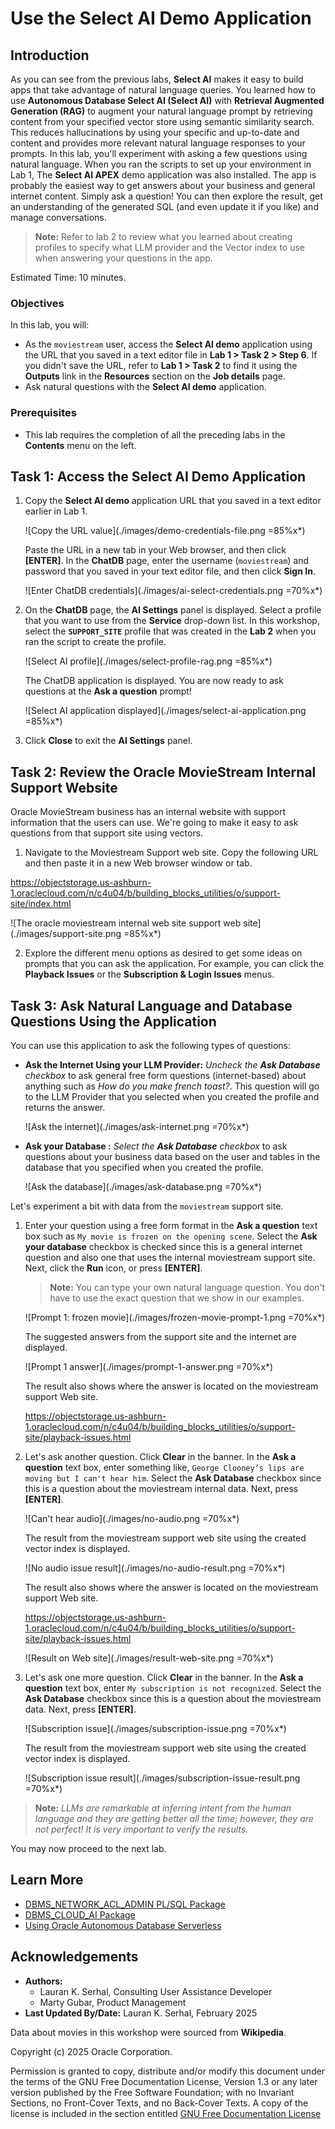 # Use the Select AI Demo Application

## Introduction

As you can see from the previous labs, **Select AI** makes it easy to build apps that take advantage of natural language queries. You learned how to use **Autonomous Database Select AI (Select AI)** with **Retrieval Augmented Generation (RAG)** to augment your natural language prompt by retrieving content from your specified vector store using semantic similarity search. This reduces hallucinations by using your specific and up-to-date and content and provides more relevant natural language responses to your prompts. In this lab, you'll experiment with asking a few questions using natural language. When you ran the scripts to set up your environment in Lab 1, The **Select AI APEX** demo application was also installed. The app is probably the easiest way to get answers about your business and general internet content. Simply ask a question! You can then explore the result, get an understanding of the generated SQL (and even update it if you like) and manage conversations.

>**Note:** Refer to lab 2 to review what you learned about creating profiles to specify what LLM provider and the Vector index to use when answering your questions in the app.

Estimated Time: 10 minutes.

### Objectives

In this lab, you will:

* As the `moviestream` user, access the **Select AI demo** application using the URL that you saved in a text editor file in **Lab 1 > Task 2 > Step 6**. If you didn't save the URL, refer to **Lab 1 > Task 2** to find it using the **Outputs** link in the **Resources** section on the **Job details** page.
* Ask natural questions with the **Select AI demo** application.

### Prerequisites

- This lab requires the completion of all the preceding labs in the **Contents** menu on the left.

## Task 1: Access the Select AI Demo Application

1. Copy the **Select AI demo** application URL that you saved in a text editor earlier in Lab 1.

    ![Copy the URL value](./images/demo-credentials-file.png =85%x*)

    Paste the URL in a new tab in your Web browser, and then click **[ENTER]**. In the **ChatDB** page, enter the username (`moviestream`) and password that you saved in your text editor file, and then click **Sign In**.

    ![Enter ChatDB credentials](./images/ai-select-credentials.png =70%x*)

2. On the **ChatDB** page, the **AI Settings** panel is displayed. Select a profile that you want to use from the **Service** drop-down list. In this workshop, select the **`SUPPORT_SITE`** profile that was created in the **Lab 2** when you ran the script to create the profile.

    ![Select AI profile](./images/select-profile-rag.png =85%x*)

    The ChatDB application is displayed. You are now ready to ask questions at the **Ask a question** prompt!

    ![Select AI application displayed](./images/select-ai-application.png =85%x*)

3. Click **Close** to exit the **AI Settings** panel.

## Task 2: Review the Oracle MovieStream Internal Support Website

Oracle MovieStream business has an internal website with support information that the users can use. We're going to make it easy to ask questions from that support site using vectors.

1. Navigate to the Moviestream Support web site. Copy the following URL and then paste it in a new Web browser window or tab.

  https://objectstorage.us-ashburn-1.oraclecloud.com/n/c4u04/b/building_blocks_utilities/o/support-site/index.html

  ![The oracle moviestream internal web site support web site](./images/support-site.png =85%x*)

2. Explore the different menu options as desired to get some ideas on prompts that you can ask the application. For example, you can click the **Playback Issues** or the **Subscription & Login Issues** menus.

## Task 3: Ask Natural Language and Database Questions Using the Application

You can use this application to ask the following types of questions:

- **Ask the Internet Using your LLM Provider:**
_Uncheck the **Ask Database** checkbox_ to ask general free form questions (internet-based) about anything such as _How do you make french toast?_. This question will go to the LLM Provider that you selected when you created the profile and returns the answer.

  ![Ask the internet](./images/ask-internet.png =70%x*)

- **Ask your Database :**
_Select the **Ask Database** checkbox_ to ask questions about your business data based on the user and tables in the database that you specified when you created the profile.

  ![Ask the database](./images/ask-database.png =70%x*)

  <!---
  --->

Let's experiment a bit with data from the `moviestream` support site.

1. Enter your question using a free form format in the **Ask a question** text box such as `My movie is frozen on the opening scene`. Select the **Ask your database** checkbox is checked since this is a general internet question and also one that uses the internal moviestream support site. Next, click the **Run** icon, or press **[ENTER]**.

    >**Note:** You can type your own natural language question. You don't have to use the exact question that we show in our examples.

    ![Prompt 1: frozen movie](./images/frozen-movie-prompt-1.png =70%x*)

    The suggested answers from the support site and the internet are displayed.

   ![Prompt 1 answer](./images/prompt-1-answer.png =70%x*)

   The result also shows where the answer is located on the moviestream support Web site.
    
    https://objectstorage.us-ashburn-1.oraclecloud.com/n/c4u04/b/building_blocks_utilities/o/support-site/playback-issues.html


2. Let's ask another question. Click **Clear** in the banner. In the **Ask a question** text box, enter something like, `George Clooney’s lips are moving but I can't hear him`. Select the **Ask Database** checkbox since this is a question about the moviestream internal data. Next, press **[ENTER]**.

    ![Can't hear audio](./images/no-audio.png =70%x*)

    The result from the moviestream support web site using the created vector index is displayed.

    ![No audio issue result](./images/no-audio-result.png =70%x*)

    The result also shows where the answer is located on the moviestream support Web site.
    
    https://objectstorage.us-ashburn-1.oraclecloud.com/n/c4u04/b/building_blocks_utilities/o/support-site/playback-issues.html

    ![Result on Web site](./images/result-web-site.png =70%x*)

3. Let's ask one more question. Click **Clear** in the banner. In the **Ask a question** text box, enter `My subscription is not recognized`. Select the **Ask Database** checkbox since this is a question about the moviestream data. Next, press **[ENTER]**.

    ![Subscription issue](./images/subscription-issue.png =70%x*)

    The result from the moviestream support web site using the created vector index is displayed.

    ![Subscription issue result](./images/subscription-issue-result.png =70%x*)


  >**Note:** _LLMs are remarkable at inferring intent from the human language and they are getting better all the time; however, they are not perfect! It is very important to verify the results._

You may now proceed to the next lab.

## Learn More
* [DBMS\_NETWORK\_ACL\_ADMIN PL/SQL Package](https://docs.oracle.com/en/database/oracle/oracle-database/19/arpls/DBMS_NETWORK_ACL_ADMIN.html#GUID-254AE700-B355-4EBC-84B2-8EE32011E692)
* [DBMS\_CLOUD\_AI Package](https://docs.oracle.com/en-us/iaas/autonomous-database-serverless/doc/dbms-cloud-ai-package.html)
* [Using Oracle Autonomous Database Serverless](https://docs.oracle.com/en/cloud/paas/autonomous-database/adbsa/index.html)

## Acknowledgements
  * **Authors:** 
    * Lauran K. Serhal, Consulting User Assistance Developer
    * Marty Gubar, Product Management
* **Last Updated By/Date:** Lauran K. Serhal, February 2025

Data about movies in this workshop were sourced from **Wikipedia**.

Copyright (c) 2025 Oracle Corporation.

Permission is granted to copy, distribute and/or modify this document
under the terms of the GNU Free Documentation License, Version 1.3
or any later version published by the Free Software Foundation;
with no Invariant Sections, no Front-Cover Texts, and no Back-Cover Texts.
A copy of the license is included in the section entitled [GNU Free Documentation License](https://oracle-livelabs.github.io/adb/shared/adb-15-minutes/introduction/files/gnu-free-documentation-license.txt)
